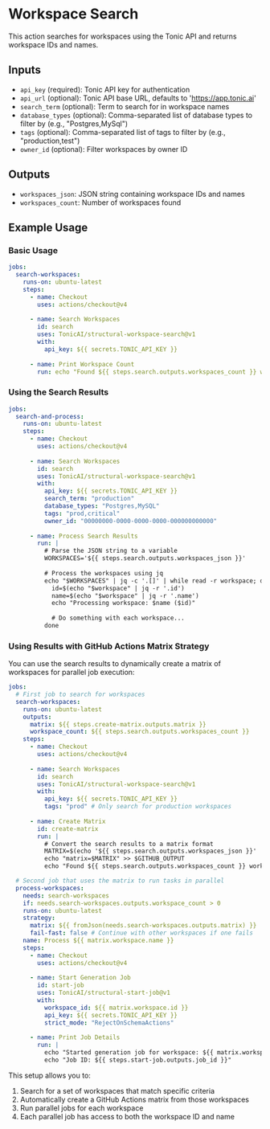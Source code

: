 # Workspace Search

This action searches for workspaces using the Tonic API and returns workspace IDs and names.

## Inputs

- `api_key` (required): Tonic API key for authentication
- `api_url` (optional): Tonic API base URL, defaults to 'https://app.tonic.ai'
- `search_term` (optional): Term to search for in workspace names
- `database_types` (optional): Comma-separated list of database types to filter by (e.g., "Postgres,MySql")
- `tags` (optional): Comma-separated list of tags to filter by (e.g., "production,test")
- `owner_id` (optional): Filter workspaces by owner ID

## Outputs

- `workspaces_json`: JSON string containing workspace IDs and names
- `workspaces_count`: Number of workspaces found

## Example Usage

### Basic Usage

```yaml
jobs:
  search-workspaces:
    runs-on: ubuntu-latest
    steps:
      - name: Checkout
        uses: actions/checkout@v4
      
      - name: Search Workspaces
        id: search
        uses: TonicAI/structural-workspace-search@v1
        with:
          api_key: ${{ secrets.TONIC_API_KEY }}
      
      - name: Print Workspace Count
        run: echo "Found ${{ steps.search.outputs.workspaces_count }} workspaces"
```

### Using the Search Results

```yaml
jobs:
  search-and-process:
    runs-on: ubuntu-latest
    steps:
      - name: Checkout
        uses: actions/checkout@v4
      
      - name: Search Workspaces
        id: search
        uses: TonicAI/structural-workspace-search@v1
        with:
          api_key: ${{ secrets.TONIC_API_KEY }}
          search_term: "production"
          database_types: "Postgres,MySQL"
          tags: "prod,critical"
          owner_id: "00000000-0000-0000-0000-000000000000"
      
      - name: Process Search Results
        run: |
          # Parse the JSON string to a variable
          WORKSPACES='${{ steps.search.outputs.workspaces_json }}'
          
          # Process the workspaces using jq
          echo "$WORKSPACES" | jq -c '.[]' | while read -r workspace; do
            id=$(echo "$workspace" | jq -r '.id')
            name=$(echo "$workspace" | jq -r '.name')
            echo "Processing workspace: $name ($id)"
            
            # Do something with each workspace...
          done
```

### Using Results with GitHub Actions Matrix Strategy

You can use the search results to dynamically create a matrix of workspaces for parallel job execution:

```yaml
jobs:
  # First job to search for workspaces
  search-workspaces:
    runs-on: ubuntu-latest
    outputs:
      matrix: ${{ steps.create-matrix.outputs.matrix }}
      workspace_count: ${{ steps.search.outputs.workspaces_count }}
    steps:
      - name: Checkout
        uses: actions/checkout@v4
      
      - name: Search Workspaces
        id: search
        uses: TonicAI/structural-workspace-search@v1
        with:
          api_key: ${{ secrets.TONIC_API_KEY }}
          tags: "prod" # Only search for production workspaces
      
      - name: Create Matrix
        id: create-matrix
        run: |
          # Convert the search results to a matrix format
          MATRIX=$(echo '${{ steps.search.outputs.workspaces_json }}' | jq '{workspace: .}')
          echo "matrix=$MATRIX" >> $GITHUB_OUTPUT
          echo "Found ${{ steps.search.outputs.workspaces_count }} workspaces for matrix"

  # Second job that uses the matrix to run tasks in parallel
  process-workspaces:
    needs: search-workspaces
    if: needs.search-workspaces.outputs.workspace_count > 0
    runs-on: ubuntu-latest
    strategy:
      matrix: ${{ fromJson(needs.search-workspaces.outputs.matrix) }}
      fail-fast: false # Continue with other workspaces if one fails
    name: Process ${{ matrix.workspace.name }}
    steps:
      - name: Checkout
        uses: actions/checkout@v4
      
      - name: Start Generation Job
        id: start-job
        uses: TonicAI/structural-start-job@v1
        with:
          workspace_id: ${{ matrix.workspace.id }}
          api_key: ${{ secrets.TONIC_API_KEY }}
          strict_mode: "RejectOnSchemaActions"
      
      - name: Print Job Details
        run: |
          echo "Started generation job for workspace: ${{ matrix.workspace.name }}"
          echo "Job ID: ${{ steps.start-job.outputs.job_id }}"
```

This setup allows you to:
1. Search for a set of workspaces that match specific criteria
2. Automatically create a GitHub Actions matrix from those workspaces
3. Run parallel jobs for each workspace
4. Each parallel job has access to both the workspace ID and name